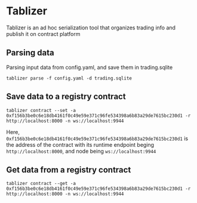 # Tablizer

Tablizer is an ad hoc serialization tool that organizes trading info and publish it on contract platform

## Parsing data

Parsing input data from config.yaml, and save them in trading.sqlite

```shell
tablizer parse -f config.yaml -d trading.sqlite
```

## Save data to a registry contract


```shell
tablizer contract --set -a 0xf156b3be0c6e18db4161f0c49e59e371c96fe534398a6b83a29de7615bc230d1 -r http://localhost:8000 -n ws://localhost:9944
```

Here, `0xf156b3be0c6e18db4161f0c49e59e371c96fe534398a6b83a29de7615bc230d1` is the address of the contract with its runtime endpoint beging `http://localhost:8000`, and node being `ws://localhost:9944`

## Get data from a registry contract 

```shell
tablizer contract --get -a 0xf156b3be0c6e18db4161f0c49e59e371c96fe534398a6b83a29de7615bc230d1 -r http://localhost:8000 -n ws://localhost:9944
```
